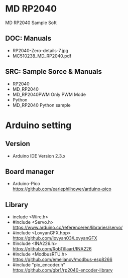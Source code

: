 # MD RP2040
 MD RP2040 Sample Soft

## DOC: Manuals
-   RP2040-Zero-details-7.jpg
-   MC510238_MD_RP2040.pdf
## SRC: Sample Sorce & Manuals
- RP2040
-   MD_RP2040
-   MD_RP2040PWM         Only PWM Mode
- Python
-   MD_RP2040            Python sample

# Arduino setting
##   Version
- Arduino IDE Version 2.3.x
##  Board manager
-   Arduino-Pico<br>https://github.com/earlephilhower/arduino-pico
##  Library
-   include <Wire.h>
-   #include <Servo.h><br>https://www.arduino.cc/reference/en/libraries/servo/
-   #include <LovyanGFX.hpp><br>https://github.com/lovyan03/LovyanGFX
-   #include <INA226.h><br>https://github.com/RobTillaart/INA226
-   #include <ModbusRTU.h><br>https://github.com/emelianov/modbus-esp8266
-   #include "pio_encoder.h"<br>https://github.com/gbr1/rp2040-encoder-library

<br><br>
